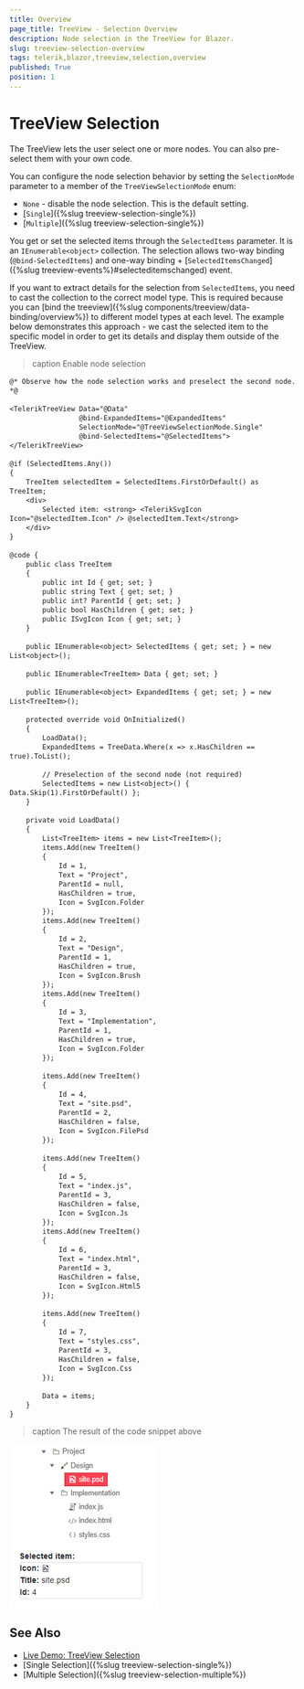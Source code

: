 ```yaml
---
title: Overview
page_title: TreeView - Selection Overview
description: Node selection in the TreeView for Blazor.
slug: treeview-selection-overview
tags: telerik,blazor,treeview,selection,overview
published: True
position: 1
---
```


# TreeView Selection

The TreeView lets the user select one or more nodes. You can also pre-select them with your own code.

You can configure the node selection behavior by setting the `SelectionMode` parameter to a member of the `TreeViewSelectionMode` enum:
* `None` - disable the node selection. This is the default setting.
* [`Single`]({%slug treeview-selection-single%})
* [`Multiple`]({%slug treeview-selection-single%})

You get or set the selected items through the `SelectedItems` parameter. It is an `IEnumerable<object>` collection. The selection allows two-way binding (`@bind-SelectedItems`) and one-way binding + [`SelectedItemsChanged`]({%slug treeview-events%}#selecteditemschanged) event.

If you want to extract details for the selection from `SelectedItems`, you need to cast the collection to the correct model type. This is required because you can [bind the treeview]({%slug components/treeview/data-binding/overview%}) to different model types at each level. The example below demonstrates this approach - we cast the selected item to the specific model in order to get its details and display them outside of the TreeView.

>caption Enable node selection

````CSHTML
@* Observe how the node selection works and preselect the second node. *@

<TelerikTreeView Data="@Data"
                 @bind-ExpandedItems="@ExpandedItems"
                 SelectionMode="@TreeViewSelectionMode.Single"
                 @bind-SelectedItems="@SelectedItems">
</TelerikTreeView>

@if (SelectedItems.Any())
{
    TreeItem selectedItem = SelectedItems.FirstOrDefault() as TreeItem;
    <div>
        Selected item: <strong> <TelerikSvgIcon Icon="@selectedItem.Icon" /> @selectedItem.Text</strong>
    </div>
}

@code {
    public class TreeItem
    {
        public int Id { get; set; }
        public string Text { get; set; }
        public int? ParentId { get; set; }
        public bool HasChildren { get; set; }
        public ISvgIcon Icon { get; set; }
    }

    public IEnumerable<object> SelectedItems { get; set; } = new List<object>();

    public IEnumerable<TreeItem> Data { get; set; }

    public IEnumerable<object> ExpandedItems { get; set; } = new List<TreeItem>();

    protected override void OnInitialized()
    {
        LoadData();
        ExpandedItems = TreeData.Where(x => x.HasChildren == true).ToList();
        
        // Preselection of the second node (not required)
        SelectedItems = new List<object>() { Data.Skip(1).FirstOrDefault() };
    }

    private void LoadData()
    {
        List<TreeItem> items = new List<TreeItem>();
        items.Add(new TreeItem()
        {
            Id = 1,
            Text = "Project",
            ParentId = null,
            HasChildren = true,
            Icon = SvgIcon.Folder
        });
        items.Add(new TreeItem()
        {
            Id = 2,
            Text = "Design",
            ParentId = 1,
            HasChildren = true,
            Icon = SvgIcon.Brush
        });
        items.Add(new TreeItem()
        {
            Id = 3,
            Text = "Implementation",
            ParentId = 1,
            HasChildren = true,
            Icon = SvgIcon.Folder
        });

        items.Add(new TreeItem()
        {
            Id = 4,
            Text = "site.psd",
            ParentId = 2,
            HasChildren = false,
            Icon = SvgIcon.FilePsd
        });

        items.Add(new TreeItem()
        {
            Id = 5,
            Text = "index.js",
            ParentId = 3,
            HasChildren = false,
            Icon = SvgIcon.Js
        });
        items.Add(new TreeItem()
        {
            Id = 6,
            Text = "index.html",
            ParentId = 3,
            HasChildren = false,
            Icon = SvgIcon.Html5
        });

        items.Add(new TreeItem()
        {
            Id = 7,
            Text = "styles.css",
            ParentId = 3,
            HasChildren = false,
            Icon = SvgIcon.Css
        });

        Data = items;
    }
}

````

>caption The result of the code snippet above

![selection overview example](images/treeview-selection-single.png)


## See Also

  * [Live Demo: TreeView Selection](https://demos.telerik.com/blazor-ui/treeview/selection)
  * [Single Selection]({%slug treeview-selection-single%})
  * [Multiple Selection]({%slug treeview-selection-multiple%})
